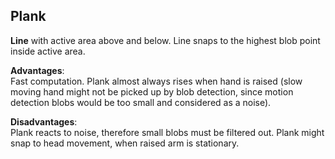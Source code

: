 ## Plank
**Line** with active area above and below. Line snaps to the highest blob point inside active area.

**Advantages**:  
Fast computation. Plank almost always rises when hand is raised (slow moving hand might not be picked up by blob detection, since motion detection blobs would be too small and considered as a noise).

**Disadvantages**:  
Plank reacts to noise, therefore small blobs must be filtered out.
Plank might snap to head movement, when raised arm is stationary.
